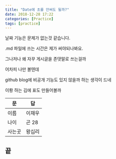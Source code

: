 ```yaml
---
title: "Date에 초를 안써도 될까?"
date: 2018-12-28 17:22
categories: [Practice]
tags: [practice]
---
```



날짜 기능은 문제가 없는것 같습니다.

.md 파일에 쓰는 시간은 제가 써야되나봐요.

그나저나 왜 자꾸 게시글을 존댓말로 쓰는걸까

어차피 나만 볼텐데

github blog에 비공개 기능도 있지 않을까 하는 생각이 드네

이뢍 하는 김에 표도 만들어볼까


| 문 |  답  |
|-----|------|
|이름|이재우|  
|나이|곤 28|  
|사는곳|왕십리|  

## 끝
